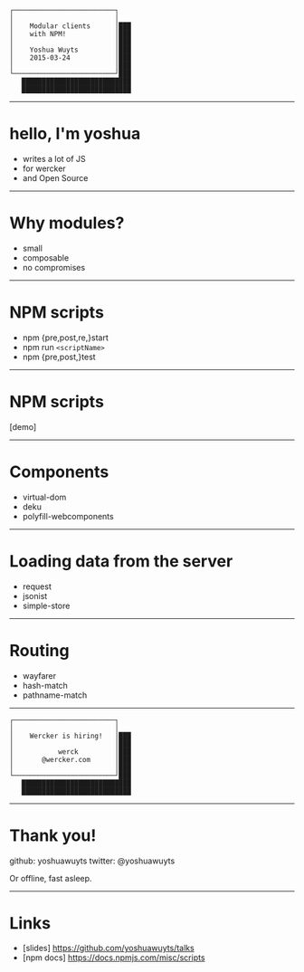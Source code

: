 ```
┌─────────────────────────┐
│                         │
│    Modular clients      │███
│    with NPM!            │███
│                         │███
│    Yoshua Wuyts         │███
│    2015-03-24           │███
│                         │███
└─────────────────────────┘███
   ███████████████████████████
   ███████████████████████████
```
---
# hello, I'm yoshua
- writes a lot of JS
- for wercker
- and Open Source

---
# Why modules?
- small
- composable
- no compromises

---
# NPM scripts
- npm {pre,post,re,}start
- npm run `<scriptName>`
- npm {pre,post,}test

---
# NPM scripts
[demo]

---
# Components
- virtual-dom
- deku
- polyfill-webcomponents

---
# Loading data from the server
- request
- jsonist
- simple-store

---
# Routing
- wayfarer
- hash-match
- pathname-match

---
```
┌─────────────────────────┐
│                         │
│    Wercker is hiring!   │███
│                         │███
│           werck         │███
│       @wercker.com      │███
│                         │███
└─────────────────────────┘███
   ███████████████████████████
   ███████████████████████████
```

---
# Thank you!
github:  yoshuawuyts
twitter: @yoshuawuyts

Or offline, fast asleep.

---
# Links
- [slides] https://github.com/yoshuawuyts/talks
- [npm docs] https://docs.npmjs.com/misc/scripts

